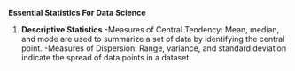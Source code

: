 **Essential Statistics For Data Science**
1. **Descriptive Statistics**
   -Measures of Central Tendency: Mean, median, and mode are used to summarize a set of data by identifying the central point.
   -Measures of Dispersion: Range, variance, and standard deviation indicate the spread of data points in a dataset.
